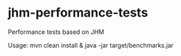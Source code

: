 # jhm-performance-tests
Performance tests based on JHM

Usage: mvn clean install & java -jar target/benchmarks.jar
